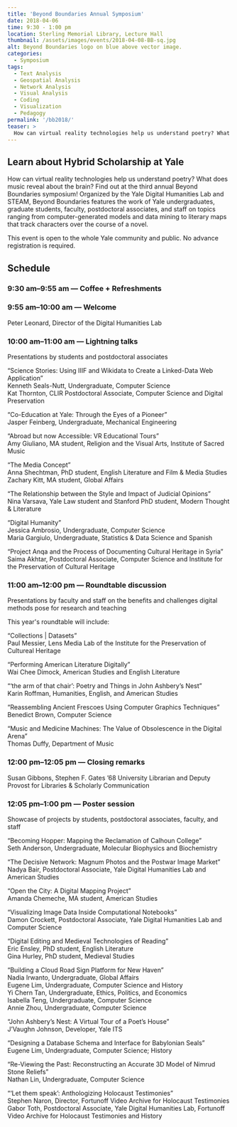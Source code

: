 ```yaml
---
title: 'Beyond Boundaries Annual Symposium'
date: 2018-04-06
time: 9:30 - 1:00 pm
location: Sterling Memorial Library, Lecture Hall
thumbnail: /assets/images/events/2018-04-08-BB-sq.jpg
alt: Beyond Boundaries logo on blue above vector image.
categories:
  - Symposium
tags:
  - Text Analysis
  - Geospatial Analysis
  - Network Analysis
  - Visual Analysis
  - Coding
  - Visualization
  - Pedagogy
permalink: '/bb2018/'
teaser: >
  How can virtual reality technologies help us understand poetry? What does music reveal about the brain? Find out at this year's Beyond Boundaries: An Annual Symposium on Hybrid Scholarship at Yale.
---
```


## Learn about Hybrid Scholarship at Yale 

How can virtual reality technologies help us understand poetry? What does music reveal about the brain? Find out at the third annual Beyond Boundaries symposium! Organized by the Yale Digital Humanities Lab and STEAM, Beyond Boundaries features the work of Yale undergraduates, graduate students, faculty, postdoctoral associates, and staff on topics ranging from computer-generated models and data mining to literary maps that track characters over the course of a novel.

This event is open to the whole Yale community and public. No advance registration is required. 

## Schedule  

### 9:30 am–9:55 am — Coffee + Refreshments
 
### 9:55 am–10:00 am — Welcome  
Peter Leonard, Director of the Digital Humanities Lab
 
### 10:00 am–11:00 am — Lightning talks  
Presentations by students and postdoctoral associates

“Science Stories: Using IIIF and Wikidata to Create a Linked-Data Web Application”  
Kenneth Seals-Nutt, Undergraduate, Computer Science  
Kat Thornton, CLIR Postdoctoral Associate, Computer Science and Digital Preservation  

“Co-Education at Yale: Through the Eyes of a Pioneer”  
Jasper Feinberg, Undergraduate, Mechanical Engineering

“Abroad but now Accessible: VR Educational Tours”  
Amy Giuliano, MA student, Religion and the Visual Arts, Institute of Sacred Music

“The Media Concept”  
Anna Shechtman, PhD student, English Literature and Film & Media Studies    
Zachary Kitt, MA student, Global Affairs

“The Relationship between the Style and Impact of Judicial Opinions”  
Nina Varsava, Yale Law student and Stanford PhD student, Modern Thought & Literature

“Digital Humanity”  
Jessica Ambrosio, Undergraduate, Computer Science  
Maria Gargiulo, Undergraduate, Statistics & Data Science and Spanish

“Project Anqa and the Process of Documenting Cultural Heritage in Syria”  
Saima Akhtar, Postdoctoral Associate, Computer Science and Institute for the Preservation of Cultural Heritage
 
### 11:00 am–12:00 pm — Roundtable discussion  
Presentations by faculty and staff on the benefits and challenges digital methods pose for research and teaching

This year's roundtable will include: 

“Collections | Datasets”  
Paul Messier, Lens Media Lab of the Institute for the Preservation of Cultureal Heritage

“Performing American Literature Digitally”  
Wai Chee Dimock, American Studies and English Literature

“‘the arm of that chair’: Poetry and Things in John Ashbery’s Nest”  
Karin Roffman, Humanities, English, and American Studies

“Reassembling Ancient Frescoes Using Computer Graphics Techniques”  
Benedict Brown, Computer Science

“Music and Medicine Machines: The Value of Obsolescence in the Digital Arena”  
Thomas Duffy, Department of Music
 
### 12:00 pm–12:05 pm — Closing remarks    
Susan Gibbons, Stephen F. Gates ’68 University Librarian and Deputy Provost for Libraries & Scholarly Communication
 
### 12:05 pm–1:00 pm — Poster session    
Showcase of projects by students, postdoctoral associates, faculty, and staff

“Becoming Hopper: Mapping the Reclamation of Calhoun College”  
Seth Anderson, Undergraduate, Molecular Biophysics and Biochemistry

“The Decisive Network: Magnum Photos and the Postwar Image Market”  
Nadya Bair, Postdoctoral Associate, Yale Digital Humanities Lab and American Studies

“Open the City: A Digital Mapping Project”  
Amanda Chemeche, MA student, American Studies

“Visualizing Image Data Inside Computational Notebooks”  
Damon Crockett, Postdoctoral Associate, Yale Digital Humanities Lab and Computer Science

“Digital Editing and Medieval Technologies of Reading”  
Eric Ensley, PhD student, English Literature  
Gina Hurley, PhD student, Medieval Studies

“Building a Cloud Road Sign Platform for New Haven”  
Nadia Irwanto, Undergraduate, Global Affairs  
Eugene Lim, Undergraduate, Computer Science and History  
Yi Chern Tan, Undergraduate, Ethics, Politics, and Economics  
Isabella Teng, Undergraduate, Computer Science  
Annie Zhou, Undergraduate, Computer Science

“John Ashbery’s Nest: A Virtual Tour of a Poet’s House”  
J’Vaughn Johnson, Developer, Yale ITS

“Designing a Database Schema and Interface for Babylonian Seals”  
Eugene Lim, Undergraduate, Computer Science; History

“Re-Viewing the Past: Reconstructing an Accurate 3D Model of Nimrud Stone Reliefs”  
Nathan Lin, Undergraduate, Computer Science

“‘Let them speak’: Anthologizing Holocaust Testimonies”  
Stephen Naron, Director, Fortunoff Video Archive for Holocaust Testimonies  
Gabor Toth, Postdoctoral Associate, Yale Digital Humanities Lab, Fortunoff Video Archive for Holocaust Testimonies and History
